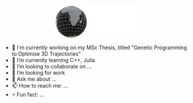 <div align="center">
    <img src="./andre_gis_logo_88.png" alt="andregis_logo">
</div>




- 🔭 I'm currently working on my MSc Thesis, titled "Genetic Programming to Optimise 3D Trajectories"
- 🌱 I’m currently learning C++, Julia
- 👯 I’m looking to collaborate on ...
- 🤔 I’m looking for work
- 💬 Ask me about ...
- 📫 How to reach me: ...
- ⚡ Fun fact: ...
